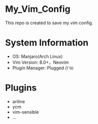 # My_Vim_Config
This repo is created to save my vim config.

# System Information
- OS: Manjaro(Arch Linux)
- Vim Version: 8.0+，Neovim
- Plugin Manager: Plugged // to 

# Plugins
- ariline
- ycm
- vim-sensible
- ...
